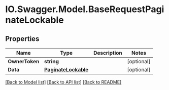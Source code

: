 # IO.Swagger.Model.BaseRequestPaginateLockable
## Properties

Name | Type | Description | Notes
------------ | ------------- | ------------- | -------------
**OwnerToken** | **string** |  | [optional] 
**Data** | [**PaginateLockable**](PaginateLockable.md) |  | [optional] 

[[Back to Model list]](../README.md#documentation-for-models) [[Back to API list]](../README.md#documentation-for-api-endpoints) [[Back to README]](../README.md)

